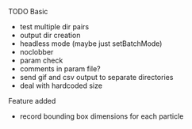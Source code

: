 TODO
Basic
* test multiple dir pairs
* output dir creation
* headless mode (maybe just setBatchMode)
* noclobber
* param check
* comments in param file?
* send gif and csv output to separate directories
* deal with hardcoded size

Feature added
* record bounding box dimensions for each particle